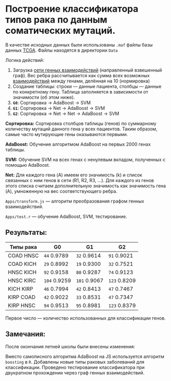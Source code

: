 # Построение классификатора типов рака по данным соматических мутаций.

В качестве исходных данных были использованы `.maf` файлы базы данных [TCGA](http://tcga-data.nci.nih.gov). Файлы находятся в директории `Data`

Логика действий:

 1. Загрузка [сети генных взаимодействий](http://www.functionalnet.org/humannet/) (направленный взвешенный граф). Вес ребра рассчитывается как сумма всех возможных [взаимодействий](http://www.functionalnet.org/humannet/HumanNet.v1.evidence_code.txt) между генами, делённая на 10 (нормировка)
 2. Создание таблицы: строки — данные пациента, столбцы — данные по конкретному гену. Таблица заполняется в зависимости от значимости (об этом ниже).
 3. **`G0`**: Сортировка &rarr; AdaBoost &rarr; SVM
 4. **`G1`**: Сортировка &rarr; Net &rarr; AdaBoost &rarr; SVM
 5. **`G2`**: Сортировка &rarr; Net &rarr; Net &rarr; AdaBoost &rarr; SVM

**Сортировка:** Сортировка столбцов таблицы (генов) по суммарному количеству мутаций данного гена у всех пациентов. Таким образом, самые часто мутирующие гены оказываются первыми. 

**AdaBoost:** Обучение алгоритмом AdaBoost на первых 2000 генах таблицы. 

**SVM:** Обучение SVM на всех генах с ненулевым вкладом, полученных с помощью AdaBoost.

**Net:** Для каждого гена (A) имеем его значимость (k) и список связанных с ним генов в сети (R1, R2, R3, ...). Для каждого из генов этого списка считаем дополнительную значимость как значимость гена (A), умноженную на вес соответствующего ребра.

`Apps/transform.js` — алгоритм преобразования графом генных взаимодействий.

`Apps/test.r` — обучение AdaBoost, SVM, тестирование.

## Результаты:

| Типы рака |      G0      |      G1      |      G2      |
| --------- | ------------ | ------------ | ------------ |
| COAD HNSC | `44`  0.9789 | `32`  0.9614 | `91`  0.9021 |
| COAD KICH | `29`  0.8992 | `19`  0.9300 | `32`  0.7521 |
| HNSC KICH | `92`  0.9158 | `80`  0.9287 | `74`  0.9123 |
| HNSC KIRC | `104` 0.9259 | `101` 0.9067 | `123` 0.8209 |
| KICH KIRP | `46`  0.7994 | `42`  0.8413 | `47`  0.7467 |
| KIRP COAD | `42`  0.9022 | `33`  0.8531 | `47`  0.7347 |
| KIRP HNSC | `94`  0.9513 | `95`  0.8981 | `123` 0.8379 |

Первое число — количество использованных для классификации генов.

## Замечания:

После окончания летней школы были внесены изменения: 

Вместо самописного алгоритма AdaBoost на JS используется алгоритм `boosting` в `R`. 
Добавлены новые типы раковых заболеваний для классификации.
Проведено тестирование классификатора при двукратном прохождении через граф генных взаимодействий. 

